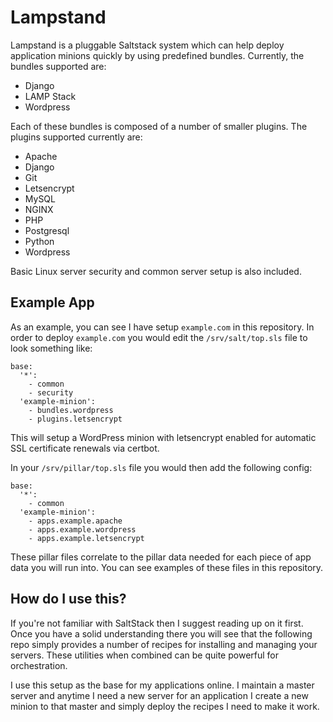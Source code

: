 # Lampstand

Lampstand is a pluggable Saltstack system which can help deploy application
minions quickly by using predefined bundles. Currently, the bundles supported
are:

- Django
- LAMP Stack
- Wordpress

Each of these bundles is composed of a number of smaller plugins. The plugins
supported currently are:

- Apache
- Django
- Git
- Letsencrypt
- MySQL
- NGINX
- PHP
- Postgresql
- Python
- Wordpress

Basic Linux server security and common server setup is also included.

## Example App

As an example, you can see I have setup `example.com` in this repository. In
order to deploy `example.com` you would edit the `/srv/salt/top.sls` file to
look something like:

```
base:
  '*':
    - common
    - security
  'example-minion':
    - bundles.wordpress
    - plugins.letsencrypt
```

This will setup a WordPress minion with letsencrypt enabled for automatic SSL
certificate renewals via certbot.

In your `/srv/pillar/top.sls` file you would then add the following config:

```
base:
  '*':
    - common
  'example-minion':
    - apps.example.apache
    - apps.example.wordpress
    - apps.example.letsencrypt
```

These pillar files correlate to the pillar data needed for each piece of app
data you will run into. You can see examples of these files in this repository.

## How do I use this?

If you're not familiar with SaltStack then I suggest reading up on it first.
Once you have a solid understanding there you will see that the following repo
simply provides a number of recipes for installing and managing your servers.
These utilities when combined can be quite powerful for orchestration.

I use this setup as the base for my applications online. I maintain a master
server and anytime I need a new server for an application I create a new minion
to that master and simply deploy the recipes I need to make it work.
